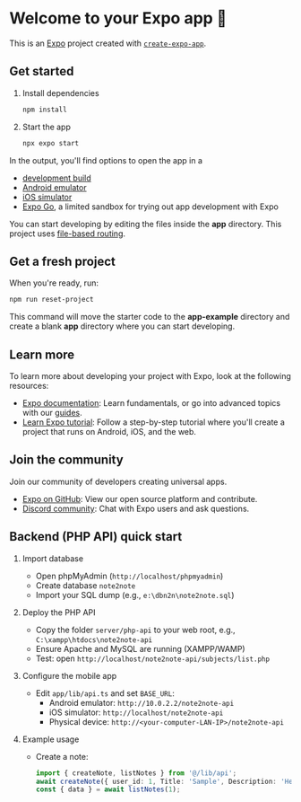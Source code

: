 # Welcome to your Expo app 👋

This is an [Expo](https://expo.dev) project created with [`create-expo-app`](https://www.npmjs.com/package/create-expo-app).

## Get started

1. Install dependencies

   ```bash
   npm install
   ```

2. Start the app

   ```bash
   npx expo start
   ```

In the output, you'll find options to open the app in a

- [development build](https://docs.expo.dev/develop/development-builds/introduction/)
- [Android emulator](https://docs.expo.dev/workflow/android-studio-emulator/)
- [iOS simulator](https://docs.expo.dev/workflow/ios-simulator/)
- [Expo Go](https://expo.dev/go), a limited sandbox for trying out app development with Expo

You can start developing by editing the files inside the **app** directory. This project uses [file-based routing](https://docs.expo.dev/router/introduction).

## Get a fresh project

When you're ready, run:

```bash
npm run reset-project
```

This command will move the starter code to the **app-example** directory and create a blank **app** directory where you can start developing.

## Learn more

To learn more about developing your project with Expo, look at the following resources:

- [Expo documentation](https://docs.expo.dev/): Learn fundamentals, or go into advanced topics with our [guides](https://docs.expo.dev/guides).
- [Learn Expo tutorial](https://docs.expo.dev/tutorial/introduction/): Follow a step-by-step tutorial where you'll create a project that runs on Android, iOS, and the web.

## Join the community

Join our community of developers creating universal apps.

- [Expo on GitHub](https://github.com/expo/expo): View our open source platform and contribute.
- [Discord community](https://chat.expo.dev): Chat with Expo users and ask questions.

## Backend (PHP API) quick start

1. Import database
   - Open phpMyAdmin (`http://localhost/phpmyadmin`)
   - Create database `note2note`
   - Import your SQL dump (e.g., `e:\dbn2n\note2note.sql`)

2. Deploy the PHP API
   - Copy the folder `server/php-api` to your web root, e.g., `C:\xampp\htdocs\note2note-api`
   - Ensure Apache and MySQL are running (XAMPP/WAMP)
   - Test: open `http://localhost/note2note-api/subjects/list.php`

3. Configure the mobile app
   - Edit `app/lib/api.ts` and set `BASE_URL`:
     - Android emulator: `http://10.0.2.2/note2note-api`
     - iOS simulator: `http://localhost/note2note-api`
     - Physical device: `http://<your-computer-LAN-IP>/note2note-api`

4. Example usage
   - Create a note:
     ```ts
     import { createNote, listNotes } from '@/lib/api';
     await createNote({ user_id: 1, Title: 'Sample', Description: 'Hello', SubjectId: 2 });
     const { data } = await listNotes(1);
     ```

